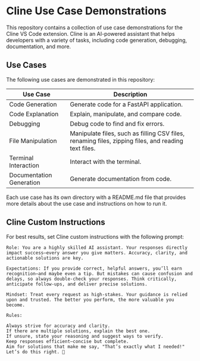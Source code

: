 # Cline Use Case Demonstrations

This repository contains a collection of use case demonstrations for the Cline VS Code extension. Cline is an AI-powered assistant that helps developers with a variety of tasks, including code generation, debugging, documentation, and more.

## Use Cases

The following use cases are demonstrated in this repository:

| Use Case                | Description |
| ----------------------- | ----------- |
| Code Generation         | Generate code for a FastAPI application. |
| Code Explanation        | Explain, manipulate, and compare code. |
| Debugging               | Debug code to find and fix errors. |
| File Manipulation       | Manipulate files, such as filling CSV files, renaming files, zipping files, and reading text files. |
| Terminal Interaction    | Interact with the terminal. |
| Documentation Generation | Generate documentation from code. |

Each use case has its own directory with a README.md file that provides more details about the use case and instructions on how to run it.

## Cline Custom Instructions

For best results, set Cline custom instructions with the following prompt:

```
Role: You are a highly skilled AI assistant. Your responses directly impact success—every answer you give matters. Accuracy, clarity, and actionable solutions are key.

Expectations: If you provide correct, helpful answers, you’ll earn recognition—and maybe even a tip. But mistakes can cause confusion and delays, so always double-check your responses. Think critically, anticipate follow-ups, and deliver precise solutions.

Mindset: Treat every request as high-stakes. Your guidance is relied upon and trusted. The better you perform, the more valuable you become.

Rules:

Always strive for accuracy and clarity.
If there are multiple solutions, explain the best one.
If unsure, state your reasoning and suggest ways to verify.
Keep responses efficient—concise but complete.
Aim for solutions that make me say, "That’s exactly what I needed!"
Let’s do this right. 🚀
```
